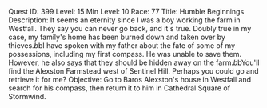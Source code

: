 Quest ID: 399
Level: 15
Min Level: 10
Race: 77
Title: Humble Beginnings
Description: It seems an eternity since I was a boy working the farm in Westfall. They say you can never go back, and it's true. Doubly true in my case, my family's home has been burned down and taken over by thieves.$b$bI have spoken with my father about the fate of some of my possessions, including my first compass. He was unable to save them. However, he also says that they should be hidden away on the farm.$b$bYou'll find the Alexston Farmstead west of Sentinel Hill. Perhaps you could go and retrieve it for me?
Objective: Go to Baros Alexston's house in Westfall and search for his compass, then return it to him in Cathedral Square of Stormwind.
